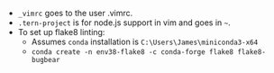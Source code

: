 * `_vimrc` goes to the user .vimrc.
* `.tern-project` is for node.js support in vim and goes in `~`.
* To set up flake8 linting:
    * Assumes `conda` installation is `C:\Users\James\miniconda3-x64`
    * `conda create -n env38-flake8 -c conda-forge flake8 flake8-bugbear`
